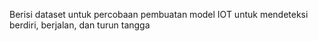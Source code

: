 Berisi dataset untuk percobaan pembuatan model IOT untuk mendeteksi berdiri, berjalan, dan  turun tangga
